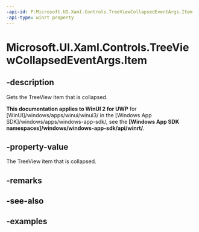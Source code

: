 ```yaml
---
-api-id: P:Microsoft.UI.Xaml.Controls.TreeViewCollapsedEventArgs.Item
-api-type: winrt property
---
```

<!-- Property syntax.
public object Item { get; }
-->

# Microsoft.UI.Xaml.Controls.TreeViewCollapsedEventArgs.Item


## -description

Gets the TreeView item that is collapsed.


**This documentation applies to WinUI 2 for UWP** for [WinUI]/windows/apps/winui/winui3/ in the [Windows App SDK]/windows/apps/windows-app-sdk/, see the **[Windows App SDK namespaces]/windows/windows-app-sdk/api/winrt/**.

## -property-value

The TreeView item that is collapsed.


## -remarks


## -see-also


## -examples


